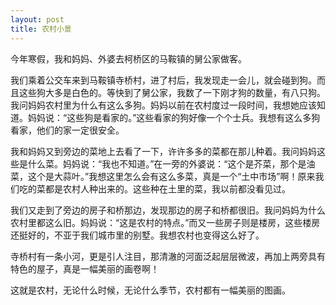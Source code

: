 ```yaml
---
layout: post
title: 农村小景
---
```



今年寒假，我和妈妈、外婆去柯桥区的马鞍镇的舅公家做客。

我们乘着公交车来到马鞍镇寺桥村，进了村后，我发现走一会儿，就会碰到狗。而且这些狗大多是白色的。等快到了舅公家，我数了一下刚才狗的数量，有八只狗。我问妈妈农村里为什么有这么多狗。妈妈以前在农村度过一段时间，我想她应该知道。妈妈说：“这些狗是看家的。”这些看家的狗好像一个个士兵。我想有这么多狗看家，他们的家一定很安全。

我和妈妈又到旁边的菜地上去看了一下，许许多多的菜都在那儿种着。我问妈妈这些是什么菜。妈妈说：“我也不知道。”在一旁的外婆说：“这个是芥菜，那个是油菜，这个是大蒜叶。”我想这里怎么会有这么多菜，真是一个“土中市场”啊！原来我们吃的菜都是农村人种出来的。这些种在土里的菜，我以前都没看见过。

我们又走到了旁边的房子和桥那边，发现那边的房子和桥都很旧。我问妈妈为什么农村里都这么旧。妈妈说：“这是农村的特点。”而又一些房子则是楼房，这些楼房还挺好的，不亚于我们城市里的别墅。我想农村也变得这么好了。

寺桥村有一条小河，更是引人注目，那清澈的河面泛起层层微波，再加上两旁具有特色的屋子，真是一幅美丽的画卷啊！

这就是农村，无论什么时候，无论什么季节，农村都有一幅美丽的图画。

